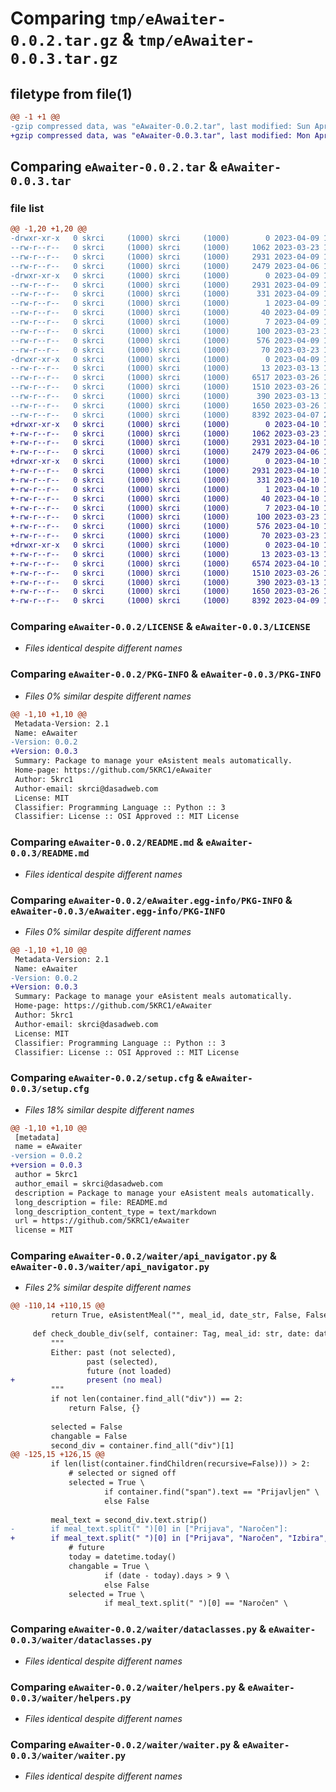 # Comparing `tmp/eAwaiter-0.0.2.tar.gz` & `tmp/eAwaiter-0.0.3.tar.gz`

## filetype from file(1)

```diff
@@ -1 +1 @@
-gzip compressed data, was "eAwaiter-0.0.2.tar", last modified: Sun Apr  9 12:06:05 2023, max compression
+gzip compressed data, was "eAwaiter-0.0.3.tar", last modified: Mon Apr 10 15:00:50 2023, max compression
```

## Comparing `eAwaiter-0.0.2.tar` & `eAwaiter-0.0.3.tar`

### file list

```diff
@@ -1,20 +1,20 @@
-drwxr-xr-x   0 skrci     (1000) skrci     (1000)        0 2023-04-09 12:06:05.977946 eAwaiter-0.0.2/
--rw-r--r--   0 skrci     (1000) skrci     (1000)     1062 2023-03-23 13:33:26.000000 eAwaiter-0.0.2/LICENSE
--rw-r--r--   0 skrci     (1000) skrci     (1000)     2931 2023-04-09 12:06:05.977946 eAwaiter-0.0.2/PKG-INFO
--rw-r--r--   0 skrci     (1000) skrci     (1000)     2479 2023-04-06 14:27:23.000000 eAwaiter-0.0.2/README.md
-drwxr-xr-x   0 skrci     (1000) skrci     (1000)        0 2023-04-09 12:06:05.977946 eAwaiter-0.0.2/eAwaiter.egg-info/
--rw-r--r--   0 skrci     (1000) skrci     (1000)     2931 2023-04-09 12:06:05.000000 eAwaiter-0.0.2/eAwaiter.egg-info/PKG-INFO
--rw-r--r--   0 skrci     (1000) skrci     (1000)      331 2023-04-09 12:06:05.000000 eAwaiter-0.0.2/eAwaiter.egg-info/SOURCES.txt
--rw-r--r--   0 skrci     (1000) skrci     (1000)        1 2023-04-09 12:06:05.000000 eAwaiter-0.0.2/eAwaiter.egg-info/dependency_links.txt
--rw-r--r--   0 skrci     (1000) skrci     (1000)       40 2023-04-09 12:06:05.000000 eAwaiter-0.0.2/eAwaiter.egg-info/requires.txt
--rw-r--r--   0 skrci     (1000) skrci     (1000)        7 2023-04-09 12:06:05.000000 eAwaiter-0.0.2/eAwaiter.egg-info/top_level.txt
--rw-r--r--   0 skrci     (1000) skrci     (1000)      100 2023-03-23 14:29:52.000000 eAwaiter-0.0.2/pyproject.toml
--rw-r--r--   0 skrci     (1000) skrci     (1000)      576 2023-04-09 12:06:05.977946 eAwaiter-0.0.2/setup.cfg
--rw-r--r--   0 skrci     (1000) skrci     (1000)       70 2023-03-23 14:24:15.000000 eAwaiter-0.0.2/setup.py
-drwxr-xr-x   0 skrci     (1000) skrci     (1000)        0 2023-04-09 12:06:05.977946 eAwaiter-0.0.2/waiter/
--rw-r--r--   0 skrci     (1000) skrci     (1000)       13 2023-03-13 17:05:32.000000 eAwaiter-0.0.2/waiter/__init__.py
--rw-r--r--   0 skrci     (1000) skrci     (1000)     6517 2023-03-26 10:04:06.000000 eAwaiter-0.0.2/waiter/api_navigator.py
--rw-r--r--   0 skrci     (1000) skrci     (1000)     1510 2023-03-26 10:03:56.000000 eAwaiter-0.0.2/waiter/dataclasses.py
--rw-r--r--   0 skrci     (1000) skrci     (1000)      390 2023-03-13 17:10:11.000000 eAwaiter-0.0.2/waiter/exceptions.py
--rw-r--r--   0 skrci     (1000) skrci     (1000)     1650 2023-03-26 10:04:19.000000 eAwaiter-0.0.2/waiter/helpers.py
--rw-r--r--   0 skrci     (1000) skrci     (1000)     8392 2023-04-07 22:04:12.000000 eAwaiter-0.0.2/waiter/waiter.py
+drwxr-xr-x   0 skrci     (1000) skrci     (1000)        0 2023-04-10 15:00:50.115120 eAwaiter-0.0.3/
+-rw-r--r--   0 skrci     (1000) skrci     (1000)     1062 2023-03-23 13:33:26.000000 eAwaiter-0.0.3/LICENSE
+-rw-r--r--   0 skrci     (1000) skrci     (1000)     2931 2023-04-10 15:00:50.118454 eAwaiter-0.0.3/PKG-INFO
+-rw-r--r--   0 skrci     (1000) skrci     (1000)     2479 2023-04-06 14:27:23.000000 eAwaiter-0.0.3/README.md
+drwxr-xr-x   0 skrci     (1000) skrci     (1000)        0 2023-04-10 15:00:50.115120 eAwaiter-0.0.3/eAwaiter.egg-info/
+-rw-r--r--   0 skrci     (1000) skrci     (1000)     2931 2023-04-10 15:00:50.000000 eAwaiter-0.0.3/eAwaiter.egg-info/PKG-INFO
+-rw-r--r--   0 skrci     (1000) skrci     (1000)      331 2023-04-10 15:00:50.000000 eAwaiter-0.0.3/eAwaiter.egg-info/SOURCES.txt
+-rw-r--r--   0 skrci     (1000) skrci     (1000)        1 2023-04-10 15:00:50.000000 eAwaiter-0.0.3/eAwaiter.egg-info/dependency_links.txt
+-rw-r--r--   0 skrci     (1000) skrci     (1000)       40 2023-04-10 15:00:50.000000 eAwaiter-0.0.3/eAwaiter.egg-info/requires.txt
+-rw-r--r--   0 skrci     (1000) skrci     (1000)        7 2023-04-10 15:00:50.000000 eAwaiter-0.0.3/eAwaiter.egg-info/top_level.txt
+-rw-r--r--   0 skrci     (1000) skrci     (1000)      100 2023-03-23 14:29:52.000000 eAwaiter-0.0.3/pyproject.toml
+-rw-r--r--   0 skrci     (1000) skrci     (1000)      576 2023-04-10 15:00:50.118454 eAwaiter-0.0.3/setup.cfg
+-rw-r--r--   0 skrci     (1000) skrci     (1000)       70 2023-03-23 14:24:15.000000 eAwaiter-0.0.3/setup.py
+drwxr-xr-x   0 skrci     (1000) skrci     (1000)        0 2023-04-10 15:00:50.115120 eAwaiter-0.0.3/waiter/
+-rw-r--r--   0 skrci     (1000) skrci     (1000)       13 2023-03-13 17:05:32.000000 eAwaiter-0.0.3/waiter/__init__.py
+-rw-r--r--   0 skrci     (1000) skrci     (1000)     6574 2023-04-10 10:51:27.000000 eAwaiter-0.0.3/waiter/api_navigator.py
+-rw-r--r--   0 skrci     (1000) skrci     (1000)     1510 2023-03-26 10:03:56.000000 eAwaiter-0.0.3/waiter/dataclasses.py
+-rw-r--r--   0 skrci     (1000) skrci     (1000)      390 2023-03-13 17:10:11.000000 eAwaiter-0.0.3/waiter/exceptions.py
+-rw-r--r--   0 skrci     (1000) skrci     (1000)     1650 2023-03-26 10:04:19.000000 eAwaiter-0.0.3/waiter/helpers.py
+-rw-r--r--   0 skrci     (1000) skrci     (1000)     8392 2023-04-09 12:14:11.000000 eAwaiter-0.0.3/waiter/waiter.py
```

### Comparing `eAwaiter-0.0.2/LICENSE` & `eAwaiter-0.0.3/LICENSE`

 * *Files identical despite different names*

### Comparing `eAwaiter-0.0.2/PKG-INFO` & `eAwaiter-0.0.3/PKG-INFO`

 * *Files 0% similar despite different names*

```diff
@@ -1,10 +1,10 @@
 Metadata-Version: 2.1
 Name: eAwaiter
-Version: 0.0.2
+Version: 0.0.3
 Summary: Package to manage your eAsistent meals automatically.
 Home-page: https://github.com/5KRC1/eAwaiter
 Author: 5krc1
 Author-email: skrci@dasadweb.com
 License: MIT
 Classifier: Programming Language :: Python :: 3
 Classifier: License :: OSI Approved :: MIT License
```

### Comparing `eAwaiter-0.0.2/README.md` & `eAwaiter-0.0.3/README.md`

 * *Files identical despite different names*

### Comparing `eAwaiter-0.0.2/eAwaiter.egg-info/PKG-INFO` & `eAwaiter-0.0.3/eAwaiter.egg-info/PKG-INFO`

 * *Files 0% similar despite different names*

```diff
@@ -1,10 +1,10 @@
 Metadata-Version: 2.1
 Name: eAwaiter
-Version: 0.0.2
+Version: 0.0.3
 Summary: Package to manage your eAsistent meals automatically.
 Home-page: https://github.com/5KRC1/eAwaiter
 Author: 5krc1
 Author-email: skrci@dasadweb.com
 License: MIT
 Classifier: Programming Language :: Python :: 3
 Classifier: License :: OSI Approved :: MIT License
```

### Comparing `eAwaiter-0.0.2/setup.cfg` & `eAwaiter-0.0.3/setup.cfg`

 * *Files 18% similar despite different names*

```diff
@@ -1,10 +1,10 @@
 [metadata]
 name = eAwaiter
-version = 0.0.2
+version = 0.0.3
 author = 5krc1
 author_email = skrci@dasadweb.com
 description = Package to manage your eAsistent meals automatically.
 long_description = file: README.md
 long_description_content_type = text/markdown
 url = https://github.com/5KRC1/eAwaiter
 license = MIT
```

### Comparing `eAwaiter-0.0.2/waiter/api_navigator.py` & `eAwaiter-0.0.3/waiter/api_navigator.py`

 * *Files 2% similar despite different names*

```diff
@@ -110,14 +110,15 @@
         return True, eAsistentMeal("", meal_id, date_str, False, False)
 
     def check_double_div(self, container: Tag, meal_id: str, date: datetime, date_str: str) -> [bool, dict]:
         """
         Either: past (not selected),
                 past (selected),
                 future (not loaded)
+                present (no meal)
         """
         if not len(container.find_all("div")) == 2:
             return False, {}
 
         selected = False
         changable = False
         second_div = container.find_all("div")[1]
@@ -125,15 +126,15 @@
         if len(list(container.findChildren(recursive=False))) > 2:
             # selected or signed off
             selected = True \
                     if container.find("span").text == "Prijavljen" \
                     else False
 
         meal_text = second_div.text.strip()
-        if meal_text.split(" ")[0] in ["Prijava", "Naročen"]:
+        if meal_text.split(" ")[0] in ["Prijava", "Naročen", "Izbira", "Odjavljen"]:
             # future
             today = datetime.today()
             changable = True \
                     if (date - today).days > 9 \
                     else False
             selected = True \
                     if meal_text.split(" ")[0] == "Naročen" \
```

### Comparing `eAwaiter-0.0.2/waiter/dataclasses.py` & `eAwaiter-0.0.3/waiter/dataclasses.py`

 * *Files identical despite different names*

### Comparing `eAwaiter-0.0.2/waiter/helpers.py` & `eAwaiter-0.0.3/waiter/helpers.py`

 * *Files identical despite different names*

### Comparing `eAwaiter-0.0.2/waiter/waiter.py` & `eAwaiter-0.0.3/waiter/waiter.py`

 * *Files identical despite different names*

